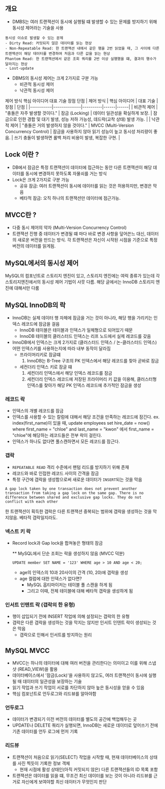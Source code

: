 ## 개요

- DMBS는 여러 트랜잭션이 동시에 실행될 떄 발생할 수 있는 문제를 방지하기 위해 동시성 제어라는 기술을 사용

```
동시성 이슈로 발생할 수 있는 문제
- Dirty Read: 커밋되지 않은 데이터를 읽는 현상
- Non-Repeatable Read: 한 트랜잭션 내에서 같은 행을 2번 읽었을 때, 그 사이에 다른 트랜잭션이 해당 데이터를 변경하여 처음과 다른 값을 읽는 현상
Phantom Read: 한 트랜잭션에서 같은 조회 쿼리를 2번 이상 실행했을 떄, 결과의 행수가 달라지는 현상
- Lost-update
```

- DBMS의 동시성 제어는 크게 2가지로 구분 가능
  - 비관적 동시성 제어
  - 낙관적 동시성 제어

제어 방식 핵심 아이디어 대표 기술 장점 단점
| 제어 방식 | 핵심 아이디어 | 대표 기술 | 장점 | 단점 |
|-----------|--------------|----------|------|------|
| 비관적 제어 | "충돌은 자주 발생할 것이다." | 잠금 (Locking) | 데이터 일관성을 확실하게 보장. | 잠금으로 인한 경합 및 대기 발생, 성능 저하 가능성, 데드락(교착 상태) 발생 가능. |
| 낙관적 제어 | "충돌은 거의 발생하지 않을 것이다." | MVCC (Multi-Version Concurrency Control) | 잠금을 사용하지 않아 읽기 성능이 높고 동시성 처리량이 좋음. | 쓰기 충돌이 발생하면 롤백 처리 비용이 발생, 복잡한 구현. |

## Lock 이란 ?

- DB에서 잠금은 특정 트랜잭션이 데이터에 접근하는 동안 다른 트랜잭션이 해당 데이터를 동시에 변경하지 못하도록 자물쇠를 거는 방식
- Lock은 크게 2가지로 구분 가능
  - 공유 잠금: 여러 트랜잭션이 동시에 데이터를 읽는 것은 허용하지만, 변경은 막음
  - 베타적 잠금: 오직 하나의 트랜잭션만 데이터에 점근가능.

## MVCC란 ?

- 다중 동시 제어의 약자 (Multi-Version Concurrency Control)
- 트랜잭션 진행 중 데이터가 변경될 떄 마다 바로 변경 사항을 덮어쓴느 대신, 데이터의 새로운 버전을 만드는 방식. 각 트랜잭션은 자신이 시작된 시점을 기준으로 특정 버전의 데이터를 읽게됨.

## MySQL에서의 동시성 제어

MySQL의 컴포넌트로 스토리지 엔진이 있고, 스토리지 엔진에는 여럭 종류가 있는데 각 스토리지엔진에서의 동시성 제어 기법이 사뭇 다름. 해당 글에서는 InnoDB 스토리지 엔진에 대해서만 다룸

## MySQL InnoDB의 락

- InnoDB는 실제 데이터 행 자체에 잠금을 거는 것이 아니라, 해당 행을 가리키는 인덱스 레코드에 잠금을 걸음
  - InnoDB 테이블은 테이블과 인덱스가 일체형으로 되어있기 때문
  - InnoDB 테이블의 클러스터드 인덱스는 리프 노드에서 실제 레코드를 갖음
- InnoDB에서 인덱스는 크게 2가지로 (클러스터드 인덱스 / 논-클러스터드 인덱스) 어떤 인덱스키를 사용하는지에 따라 내부 동작이 달라짐
  - 프라이머리키로 잠글떄
    1. InnoDB는 B-Tree 구조의 PK 인덱스에서 해당 레코드를 찾아 곧바로 잠금
  - 세컨더리 인덱스 키로 잠글 떄
    1. 세컨더리 인덱스에서 해당 인덱스 레코드를 잠금
    2. 세컨더리 인덱스 레코드에 저장된 프라이머리 키 값을 이용해, 클러스터형 인덱스를 찾아가 해당 PK 인덱스 레코드에 추가적인 잠금을 생성

### 레코드 락

- 인덱스의 개별 레코드를 잠금
- 인덱스를 사용할 수 있는 칼럼에 대해서 해당 조건을 만족하는 레코드에 잠긴다.
  ex. index(first_name)이 있을 때, update employees set hire_date = now() where first_name = "chloe" and last_name = "kwon" 에서 first_name = "chloe"에 해당하는 레코드들은 전부 락이 걸린다.
- 인덱스가 하나도 없다면 풀스캔하면서 모든 레코드를 잠근다.

### 갭락

- `REPEATABLE READ` 격리 수준에서 팬텀 리드를 방지하기 위해 존재
- 레코드와 바로 인접한 레코드 사이의 간격을 잠금
- 특정 구간에 갭락을 생성함으로써 새로운 데이터가 `INSERT`되는 것을 막음

```
A gap lock taken by one transaction does not prevent another transaction from taking a gap lock on the same gap. There is no difference between shared and exclusive gap locks. They do not conflict with each other
```

한 트랜잭션이 획득한 갭락은 다른 트랜잭션 중복되는 범위에 갭락을 생성하는 것을 막지않음. 베타적 갭락일지라도.

### 넥스트 키 락

- Record lock과 Gap lock을 합쳐놓은 형태의 잠금

  \*\* MySQL에서 단순 조회는 락을 생성하지 않음 (MVCC 덕분)

  ```트랜잭션 A
  UPDATE member SET NAME = '123' WHERE age > 10 AND age < 20;
  ```

  - age의 인덱스의 10과 20사이의 간격 (10, 20)에 갭락을 생성
  - age 컬럼에 대한 인덱스가 없다면?
    - MySQL 옵티마이저는 테이블 풀 스캔을 하게 됨
    - 그리고 이때, 전체 테이블에 대해 베타적 갭락을 생성하게 됨

### 인서트 인텐트 락 (갭락의 한 유형)

- 행이 삽입되기 전에 INSERT 작업에 의해 설정되는 갭락의 한 유형
- 갭락은 다른 갭락을 생성하는 것을 막지는 않지만 인서트 인텐트 락이 생성되는 것은 막음
  - 갭락으로 인해서 인서트를 방지하는 원리

## MySQL MVCC

- MVCC는 하나의 데이터에 대해 여러 버전을 관리한다는 의미이고 이를 위해 스냅샷 (READ_VIEW)을 활용
- 데이터베이스에서 '잠금(Lock)'을 사용하지 않고도, 여러 트랜잭션이 동시에 실행될 때 데이터의 일관성을 보장하는 기술
- 읽기 작업과 쓰기 작업이 서로를 차단하지 않아 높은 동시성을 얻을 수 있음
- 핵심 컴포넌트로 언두로그와 리드뷰를 알아야함

### 언두로그

- 데이터가 변경되기 이전 버전의 데이터를 별도의 공간에 백업해두는 곳
- UPDATE나 DELETE 쿼리가 실행되면, InnoDB는 새로운 데이터로 덮어쓰기 전에 기존 데이터를 언두 로그에 먼저 기록

### 리드뷰

- 트랜잭션이 처음으로 읽기(SELECT) 작업을 시작할 때, 현재 데이터베이스의 상태를 사진 찍듯이 기록한 정보 객체
  - 현재 시점에 활성 상태인(아직 커밋되지 않은) 다른 트랜잭션들의 ID 목록 포함
- 트랜잭션은 데이터를 읽을 떄, 무조건 최신 데이터를 보는 것이 아니라 리드뷰를 근거로 자신에게 보여야할 최신 데이터가 무엇인지 판단
